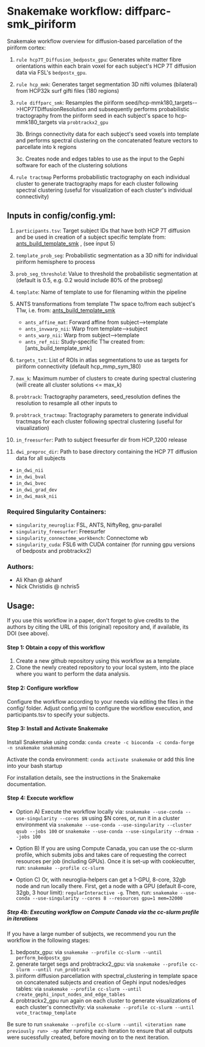 # **Snakemake workflow: diffparc-smk_piriform**

Snakemake workflow overview for diffusion-based parcellation of the piriform cortex:
1. ```rule hcp7T_Diffusion_bedpostx_gpu```: Generates white matter fibre orientations within each brain voxel for each subject's HCP 7T diffusion data via FSL's ```bedpostx_gpu```. 
2. ```rule hcp_mmk```: Generates target segmentation 3D nifti volumes (bilateral) from HCP32k surf gifti files (180 regions)
3. ```rule diffparc_smk```: Resamples the piriform seed/hcp-mmk180_targets-->HCP7TDiffusionResolution and subsequently performs probabilistic tractography from the piriform seed in each subject's space to hcp-mmk180_targets via ```probtrackx2_gpu```

    3b. Brings connectivity data for each subject's seed voxels into template and performs spectral clustering on the concatenated feature vectors to parcellate into k regions
    
    3c. Creates node and edges tables to use as the input to the Gephi software for each of the clustering solutions
    
4. ```rule tractmap``` Performs probabilistic tractography on each individual cluster to generate tractography maps for each cluster following spectral clustering (useful for visualization of each cluster's individual connectivity)

## Inputs in config/config.yml:
1. ```participants.tsv```: Target subject IDs that have both HCP 7T diffusion and be used in creation of a subject specific template from: [ants_build_template_smk](https://github.com/akhanf/ants_build_template_smk) , (see input 5)
2. ```template_prob_seg```: Probabilistic segmentation as a 3D nifti for individual piriform hemisphere to process
3. ```prob_seg_threshold```: Value to threshold the probabilistic segmentation at (default is 0.5, e.g. 0.2 would include 80% of the probseg)
4. ```template```: Name of template to use for filenaming within the pipeline
5. ANTS transformations from template T1w space to/from each subject's T1w, i.e. from: [ants_build_template_smk](https://github.com/akhanf/ants_build_template_smk)
 
   * ```ants_affine_mat```: Forward affine from subject-->template
   * ```ants_invwarp_nii```: Warp from template-->subject
   * ```ants_warp_nii```: Warp from subject-->template
   * ```ants_ref_nii```: Study-specific T1w created from: [ants_build_template_smk]

6. ```targets_txt```: List of ROIs in atlas segmentations to use as targets for piriform connectivity (default hcp_mmp_sym_180)
7. ```max_k```: Maximum number of clusters to create during spectral clustering (will create all cluster solutions <= max_k)
8. ```probtrack```: Tractography parameters, seed_resolution defines the resolution to resample all other inputs to
9. ```probtrack_tractmap```: Tractography parameters to generate individual tractmaps for each cluster following spectral clustering (useful for visualization)
10. ```in_freesurfer```: Path to subject freesurfer dir from HCP_1200 release
11. ```dwi_preproc_dir```: Path to base directory containing the HCP 7T diffusion data for all subjects

   * ```in_dwi_nii```
   * ```in_dwi_bval```
   * ```in_dwi_bvec```
   * ```in_dwi_grad_dev```
   * ```in_dwi_mask_nii```

### Required Singularity Containers:
* ```singularity_neuroglia```: FSL, ANTS, NiftyReg, gnu-parallel
* ```singularity_freesurfer```: Freesurfer
* ```singularity_connectome_workbench```: Connectome wb
* ```singularity_cuda```: FSL6 with CUDA container (for running gpu versions of bedpostx and probtrackx2)

### Authors:
* Ali Khan @ akhanf
* Nick Christidis @ nchris5

## Usage:
If you use this workflow in a paper, don't forget to give credits to the authors by citing the URL of this (original) repository and, if available, its DOI (see above).

#### Step 1: Obtain a copy of this workflow
1. Create a new github repository using this workflow as a template.
2. Clone the newly created repository to your local system, into the place where you want to perform the data analysis.

#### Step 2: Configure workflow
Configure the workflow according to your needs via editing the files in the config/ folder. Adjust config.yml to configure the workflow execution, and participants.tsv to specify your subjects.

#### Step 3: Install and Activate Snakemake
Install Snakemake using conda: ```conda create -c bioconda -c conda-forge -n snakemake snakemake```


Activate the conda environment: ```conda activate snakemake``` or add this line into your bash startup

For installation details, see the instructions in the Snakemake documentation.

#### Step 4: Execute workflow
* Option A)
Execute the workflow locally via: ```snakemake --use-conda --use-singularity --cores $N```
using $N cores, or, run it in a cluster environment via ```snakemake --use-conda --use-singularity --cluster qsub --jobs 100``` or ```snakemake --use-conda --use-singularity --drmaa --jobs 100```

* Option B)
If you are using Compute Canada, you can use the cc-slurm profile, which submits jobs and takes care of requesting the correct resources per job (including GPUs). Once it is set-up with cookiecutter, run: ```snakemake --profile cc-slurm```

* Option C)
Or, with neuroglia-helpers can get a 1-GPU, 8-core, 32gb node and run locally there. First, get a node with a GPU (default 8-core, 32gb, 3 hour limit): ```regularInteractive -g```. Then, run: ```snakemake --use-conda --use-singularity --cores 8 --resources gpu=1 mem=32000```

##### Step 4b: Executing workflow on Compute Canada via the cc-slurm profile in iterations
If you have a large number of subjects, we recommend you run the workflow in the following stages:
1. bedpostx_gpu: via ```snakemake --profile cc-slurm --until perform_bedpostx_gpu```
2. generate target segs and probtrackx2_gpu: via ```snakemake --profile cc-slurm --until run_probtrack```
3. piriform diffusion parcellation with spectral_clustering in template space on concatenated subjects and creation of Gephi input nodes/edges tables: via ```snakemake --profile cc-slurm --until create_gephi_input_nodes_and_edge_tables```
4. probtrackx2_gpu run again on each cluster to generate visualizations of each cluster's connectivity: via ```snakemake --profile cc-slurm --until vote_tractmap_template```

Be sure to run ```snakemake --profile cc-slurm --until <iteration name previously run> -np``` after running each iteration to ensure that all outputs were sucessfully created, before moving on to the next iteration.
